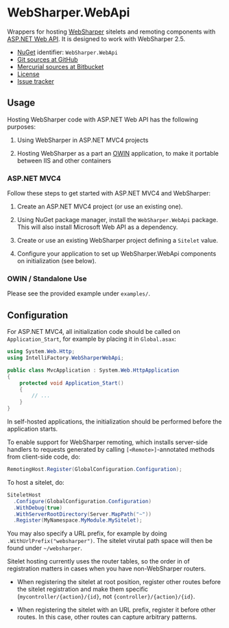 # WebSharper.WebApi

Wrappers for hosting [WebSharper][ws] sitelets and remoting components
with [ASP.NET Web API][webapi].  It is designed to work with
WebSharper 2.5.

* [NuGet][nuget] identifier: `WebSharper.WebApi`
* [Git sources at GitHub][gh]
* [Mercurial sources at Bitbucket][bb]
* [License][license]
* [Issue tracker][issues]

## Usage

Hosting WebSharper code with ASP.NET Web API has the following
purposes:

1. Using WebSharper in ASP.NET MVC4 projects

2. Hosting WebSharper as a part an [OWIN][owin] application, to
   make it portable between IIS and other containers

### ASP.NET MVC4

Follow these steps to get started with ASP.NET MVC4 and WebSharper:

1. Create an ASP.NET MVC4 project (or use an existing one).

2. Using NuGet package manager, install the `WebSharper.WebApi`
   package.  This will also install Microsoft Web API as a dependency.

3. Create or use an existing WebSharper project defining a `Sitelet`
   value.

4. Configure your application to set up WebSharper.WebApi components
   on initialization (see below).

### OWIN / Standalone Use

Please see the provided example under `examples/`.

## Configuration

For ASP.NET MVC4, all initialization code should be called on `Application_Start`, for
example by placing it in `Global.asax`:

```csharp
using System.Web.Http;
using IntelliFactory.WebSharperWebApi;

public class MvcApplication : System.Web.HttpApplication
{
    protected void Application_Start()
    {
        // ...
    }
}
```

In self-hosted applications, the initialization should be performed
before the application starts.

To enable support for WebSharper remoting, which installs server-side
handlers to requests generated by calling `[<Remote>]`-annotated
methods from client-side code, do:

```csharp
RemotingHost.Register(GlobalConfiguration.Configuration);
```

To host a sitelet, do:

```csharp
SiteletHost
  .Configure(GlobalConfiguration.Configuration)
  .WithDebug(true)
  .WithServerRootDirectory(Server.MapPath("~"))
  .Register(MyNamespace.MyModule.MySitelet);
```

You may also specify a URL prefix, for example by doing
`.WithUrlPrefix("websharper")`. The sitelet virutal path space will
then be found under `~/websharper`.

Sitelet hosting currently uses the router tables, so the order in of
registration matters in cases when you have non-WebSharper routers.

* When registering the sitelet at root position, register other routes
  before the sitelet registration and make them specific
  (`mycontroller/{action}/{id}`, not `{controller}/{action}/{id}`.

* When registering the sitelet with an URL prefix, register it before
  other routes. In this case, other routes can capture arbitrary
  patterns.

[bb]: http://bitbucket.org/IntelliFactory/websharper.webapi
[gh]: http://github.com/intellifactory/websharper.webapi
[issues]: http://github.com/intellifactory/websharper.webapi/issues
[katana]: https://katanaproject.codeplex.com
[license]: http://github.com/intellifactory/websharper.webapi/blob/master/LICENSE.md
[nuget]: http://nuget.org
[owin]: http://owin.org
[webapi]: http://www.asp.net/web-api
[ws]: http://github.com/intellifactory/websharper

